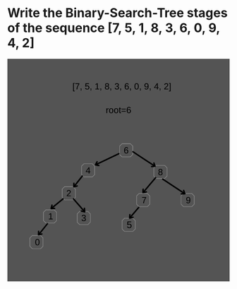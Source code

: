 # Write the Binary-Search-Tree stages of the sequence [7, 5, 1, 8, 3, 6, 0, 9, 4, 2]

![image](/tree/5.png)